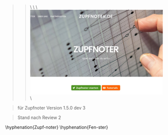 
> >\ \ \ ![](../ZAUX_Images/000_frontimage.jpg) \  

> für Zupfnoter Version 1.5.0 dev 3

> Stand nach Review 2

\hyphenation{Zupf-noter}
\hyphenation{Fen-ster}

